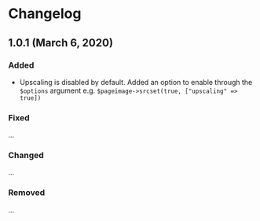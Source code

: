 # Changelog

## 1.0.1 (March 6, 2020)

### Added
- Upscaling is disabled by default. Added an option to enable through the `$options` argument e.g. `$pageimage->srcset(true, ["upscaling" => true])`

### Fixed
...

### Changed
...

### Removed
...
